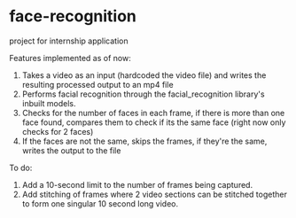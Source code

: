 # face-recognition
project for internship application

Features implemented as of now:
1. Takes a video as an input (hardcoded the video file) and writes the resulting processed output to an mp4 file
2. Performs facial recognition through the facial_recognition library's inbuilt models.
3. Checks for the number of faces in each frame, if there is more than one face found, compares them to check if its the same face (right now only checks for 2 faces)
4. If the faces are not the same, skips the frames, if they're the same, writes the output to the file

To do:
1. Add a 10-second limit to the number of frames being captured.
2. Add stitching of frames where 2 video sections can be stitched together to form one singular 10 second long video.
